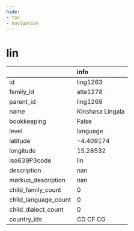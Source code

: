 ```yaml
---
hide:
- toc
- navigation
---
```

# lin
|                      | info             |
|:---------------------|:-----------------|
| id                   | ling1263         |
| family_id            | atla1278         |
| parent_id            | ling1269         |
| name                 | Kinshasa Lingala |
| bookkeeping          | False            |
| level                | language         |
| latitude             | -4.409174        |
| longitude            | 15.28532         |
| iso639P3code         | lin              |
| description          | nan              |
| markup_description   | nan              |
| child_family_count   | 0                |
| child_language_count | 0                |
| child_dialect_count  | 0                |
| country_ids          | CD CF CG         |